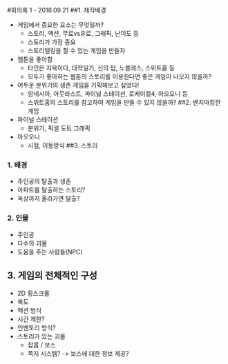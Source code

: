 ﻿


#회의록 1 - 2018.09.21
##1. 제작배경
* 게임에서 중요한 요소는 무엇일까?
	+ 스토리, 액션, 무료vs유료, 그래픽, 난이도 등
	+ 스토리가 가장 중요
	+ 스토리텔링을 할 수 있는 게임을 만들자
* 웹툰을 좋아함
	+ 타인은 지옥이다, 대학일기, 신의 탑, 노블레스, 스위트홈 등
	+ 모두가 좋아하는 웹툰의 스토리를 이용한다면 좋은 게임이 나오지 않을까?
* 어두운 분위기의 생존 게임을 기획해보고 싶었다!
	+ 암네시아, 아웃라스트, 파이널 스테이션, 로케이컬4, 아오오니 등
	+ 스위트홈의 스토리를 참고하여 게임을 만들 수 있지 않을까?
##2. 벤치마킹한 게임
* 파이널 스테이션
	* 분위기, 픽셀 도트 그래픽
* 아오오니
	* 시점, 이동방식 
##3. 스토리
### 1. 배경
* 주인공의 탈출과 생존
* 아파트를 탈출하는 스토리?
* 옥상까지 올라가면 탈출?
### 2. 인물
* 주인공
* 다수의 괴물
* 도움을 주는 사람들(NPC)
## 3. 게임의 전체적인 구성
* 2D 횡스크롤
* 복도
* 액션 방식
* 시간 제한?
* 인벤토리 방식?
* 스토리가 있는 괴물
	* 잡몹 / 보스 
	* 쪽지 시스템? -> 보스에 대한 정보 제공?

	
